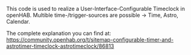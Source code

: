 This code is used to realize a User-Interface-Configurable Timeclock in openHAB.
Multible time-/trigger-sources are possible -> Time, Astro, Calendar.

The complete explanation you can find at: https://community.openhab.org/t/sitemap-configurable-timer-and-astrotimer-timeclock-astrotimeclock/86813
